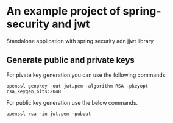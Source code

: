 # An example project of spring-security and jwt 

Standalone application with spring security adn jjwt library

## Generate public and private keys

For pivate key generation you can use the following commands:

````
openssl genpkey -out jwt.pem -algorithm RSA -pkeyopt rsa_keygen_bits:2048
````

For public key generation use the below commands.

````
openssl rsa -in jwt.pem -pubout
````
